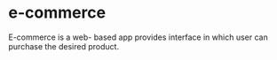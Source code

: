 # e-commerce
E-commerce  is a web- based app provides interface in which user can purchase the desired product.
